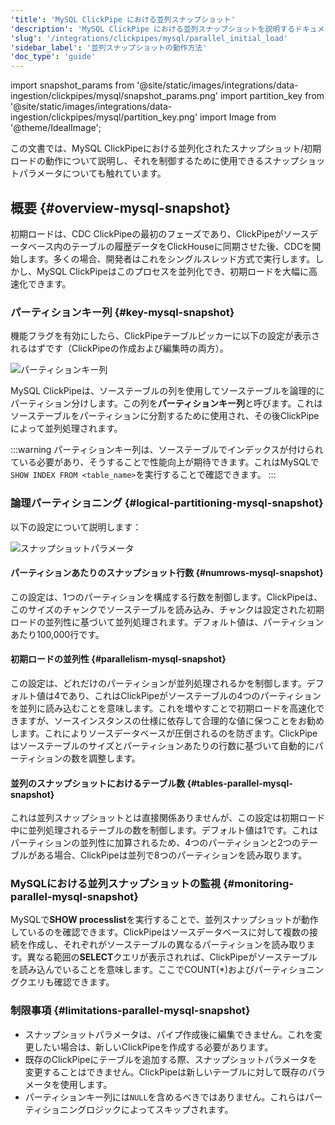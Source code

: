 ```yaml
---
'title': 'MySQL ClickPipe における並列スナップショット'
'description': 'MySQL ClickPipe における並列スナップショットを説明するドキュメント'
'slug': '/integrations/clickpipes/mysql/parallel_initial_load'
'sidebar_label': '並列スナップショットの動作方法'
'doc_type': 'guide'
---
```


import snapshot_params from '@site/static/images/integrations/data-ingestion/clickpipes/mysql/snapshot_params.png'
import partition_key from '@site/static/images/integrations/data-ingestion/clickpipes/mysql/partition_key.png'
import Image from '@theme/IdealImage';

この文書では、MySQL ClickPipeにおける並列化されたスナップショット/初期ロードの動作について説明し、それを制御するために使用できるスナップショットパラメータについても触れています。

## 概要 {#overview-mysql-snapshot}

初期ロードは、CDC ClickPipeの最初のフェーズであり、ClickPipeがソースデータベース内のテーブルの履歴データをClickHouseに同期させた後、CDCを開始します。多くの場合、開発者はこれをシングルスレッド方式で実行します。しかし、MySQL ClickPipeはこのプロセスを並列化でき、初期ロードを大幅に高速化できます。

### パーティションキー列 {#key-mysql-snapshot}

機能フラグを有効にしたら、ClickPipeテーブルピッカーに以下の設定が表示されるはずです（ClickPipeの作成および編集時の両方）。

<Image img={partition_key} alt="パーティションキー列" size="md"/>

MySQL ClickPipeは、ソーステーブルの列を使用してソーステーブルを論理的にパーティション分けします。この列を**パーティションキー列**と呼びます。これはソーステーブルをパーティションに分割するために使用され、その後ClickPipeによって並列処理されます。

:::warning
パーティションキー列は、ソーステーブルでインデックスが付けられている必要があり、そうすることで性能向上が期待できます。これはMySQLで`SHOW INDEX FROM <table_name>`を実行することで確認できます。
:::

### 論理パーティショニング {#logical-partitioning-mysql-snapshot}

以下の設定について説明します：

<Image img={snapshot_params} alt="スナップショットパラメータ" size="md"/>

#### パーティションあたりのスナップショット行数 {#numrows-mysql-snapshot}
この設定は、1つのパーティションを構成する行数を制御します。ClickPipeは、このサイズのチャンクでソーステーブルを読み込み、チャンクは設定された初期ロードの並列性に基づいて並列処理されます。デフォルト値は、パーティションあたり100,000行です。

#### 初期ロードの並列性 {#parallelism-mysql-snapshot}
この設定は、どれだけのパーティションが並列処理されるかを制御します。デフォルト値は4であり、これはClickPipeがソーステーブルの4つのパーティションを並列に読み込むことを意味します。これを増やすことで初期ロードを高速化できますが、ソースインスタンスの仕様に依存して合理的な値に保つことをお勧めします。これによりソースデータベースが圧倒されるのを防ぎます。ClickPipeはソーステーブルのサイズとパーティションあたりの行数に基づいて自動的にパーティションの数を調整します。

#### 並列のスナップショットにおけるテーブル数 {#tables-parallel-mysql-snapshot}
これは並列スナップショットとは直接関係ありませんが、この設定は初期ロード中に並列処理されるテーブルの数を制御します。デフォルト値は1です。これはパーティションの並列性に加算されるため、4つのパーティションと2つのテーブルがある場合、ClickPipeは並列で8つのパーティションを読み取ります。

### MySQLにおける並列スナップショットの監視 {#monitoring-parallel-mysql-snapshot}
MySQLで**SHOW processlist**を実行することで、並列スナップショットが動作しているのを確認できます。ClickPipeはソースデータベースに対して複数の接続を作成し、それぞれがソーステーブルの異なるパーティションを読み取ります。異なる範囲の**SELECT**クエリが表示されれば、ClickPipeがソーステーブルを読み込んでいることを意味します。ここでCOUNT(*)およびパーティショニングクエリも確認できます。

### 制限事項 {#limitations-parallel-mysql-snapshot}
- スナップショットパラメータは、パイプ作成後に編集できません。これを変更したい場合は、新しいClickPipeを作成する必要があります。
- 既存のClickPipeにテーブルを追加する際、スナップショットパラメータを変更することはできません。ClickPipeは新しいテーブルに対して既存のパラメータを使用します。
- パーティションキー列には`NULL`を含めるべきではありません。これらはパーティショニングロジックによってスキップされます。
